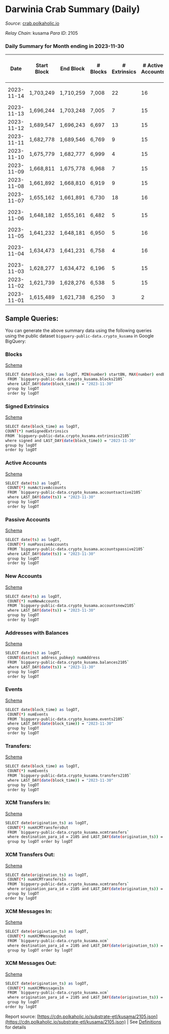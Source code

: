 # Darwinia Crab Summary (Daily)

_Source_: [crab.polkaholic.io](https://crab.polkaholic.io)

*Relay Chain*: kusama
*Para ID*: 2105



### Daily Summary for Month ending in 2023-11-30


| Date    | Start Block | End Block | # Blocks | # Extrinsics | # Active Accounts | # Passive Accounts | # New Accounts | # Addresses | # Events  | # Transfers ($USD) | # XCM Transfers In ($USD) | # XCM Transfers Out ($USD) | # XCM In | # XCM Out | Issues |
|---------|-------------|-----------|----------|--------------|-------------------|--------------------|----------------|-------------|-----------|--------------------|---------------------------|----------------------------|----------|-----------|--------|
| 2023-11-14 | 1,703,249 | 1,710,259 | 7,008 | 22 | 16 | 40 | 1 | 5,494 | 19,019 | 318 ($298.87) |   |   |  | 1 | 3 missing (0.04%) |
| 2023-11-13 | 1,696,244 | 1,703,248 | 7,005 | 7 | 15 | 26 | 1 | 5,493 | 18,667 | 259 ($35.00) |   |   |  |  |  |
| 2023-11-12 | 1,689,547 | 1,696,243 | 6,697 | 13 | 15 | 28 |  | 5,492 | 18,550 | 290 ($56.85) |   |   |  |  |  |
| 2023-11-11 | 1,682,778 | 1,689,546 | 6,769 | 9 | 15 | 22 |  | 5,492 | 18,514 | 266 ($66.70) |   |   |  |  |  |
| 2023-11-10 | 1,675,779 | 1,682,777 | 6,999 | 4 | 15 | 12 |  | 5,492 | 18,527 | 245 ($0.80) |   |   |  |  |  |
| 2023-11-09 | 1,668,811 | 1,675,778 | 6,968 | 7 | 15 | 24 |  | 5,492 | 18,506 | 251 ($0.81) |   |   |  |  |  |
| 2023-11-08 | 1,661,892 | 1,668,810 | 6,919 | 9 | 15 | 34 | 4 | 5,492 | 18,648 | 304 ($7.13) |   |   |  |  |  |
| 2023-11-07 | 1,655,162 | 1,661,891 | 6,730 | 18 | 16 | 32 | 1 | 5,488 | 19,226 | 297 ($141.65) |   |   |  |  |  |
| 2023-11-06 | 1,648,182 | 1,655,161 | 6,482 | 5 | 15 | 30 | 3 | 5,487 | 17,964 | 248 ($56.24) |   |   |  |  | 498 missing (7.14%) |
| 2023-11-05 | 1,641,232 | 1,648,181 | 6,950 | 5 | 16 | 39 |  | 5,484 | 18,297 | 260 ($104.59) |   |   |  |  |  |
| 2023-11-04 | 1,634,473 | 1,641,231 | 6,758 | 4 | 16 | 15 |  | 5,484 | 18,253 | 375 ($1.01) |   |   |  |  | 1 missing (0.01%) |
| 2023-11-03 | 1,628,277 | 1,634,472 | 6,196 | 5 | 15 | 20 | 1 | 5,484 | 17,425 | 275 ($3.50) |   |   |  |  |  |
| 2023-11-02 | 1,621,739 | 1,628,276 | 6,538 | 5 | 15 | 24 | 4 | 5,483 | 15,312 | 36 ($21.22) |   |   |  |  |  |
| 2023-11-01 | 1,615,489 | 1,621,738 | 6,250 | 3 | 2 | 18 | 2 | 5,479 | 14,614 | 54 ($5.06) |   |   |  |  |  |

## Sample Queries:
You can generate the above summary data using the following queries using the public dataset `bigquery-public-data.crypto_kusama` in Google BigQuery:


### Blocks 

[Schema](https://github.com/colorfulnotion/substrate-etl/blob/main/schema/blocks.json)

```bash
SELECT date(block_time) as logDT, MIN(number) startBN, MAX(number) endBN, COUNT(*) numBlocks 
 FROM `bigquery-public-data.crypto_kusama.blocks2105`  
 where LAST_DAY(date(block_time)) = "2023-11-30" 
 group by logDT 
 order by logDT
```

### Signed Extrinsics 

[Schema](https://github.com/colorfulnotion/substrate-etl/blob/main/schema/extrinsics.json)

```bash
SELECT date(block_time) as logDT, 
COUNT(*) numSignedExtrinsics 
FROM `bigquery-public-data.crypto_kusama.extrinsics2105`  
where signed and LAST_DAY(date(block_time)) = "2023-11-30" 
group by logDT 
order by logDT
```

### Active Accounts 

[Schema](https://github.com/colorfulnotion/substrate-etl/blob/main/schema/accountsactive.json)

```bash
SELECT date(ts) as logDT, 
 COUNT(*) numActiveAccounts 
 FROM `bigquery-public-data.crypto_kusama.accountsactive2105` 
 where LAST_DAY(date(ts)) = "2023-11-30" 
 group by logDT 
 order by logDT
```

### Passive Accounts 

[Schema](https://github.com/colorfulnotion/substrate-etl/blob/main/schema/accountspassive.json)

```bash
SELECT date(ts) as logDT, 
 COUNT(*) numPassiveAccounts 
 FROM `bigquery-public-data.crypto_kusama.accountspassive2105` 
 where LAST_DAY(date(ts)) = "2023-11-30" 
 group by logDT 
 order by logDT
```

### New Accounts 

[Schema](https://github.com/colorfulnotion/substrate-etl/blob/main/schema/accountsnew.json)

```bash
SELECT date(ts) as logDT, 
 COUNT(*) numNewAccounts 
 FROM `bigquery-public-data.crypto_kusama.accountsnew2105` 
 where LAST_DAY(date(ts)) = "2023-11-30" 
 group by logDT
 order by logDT
```

### Addresses with Balances 

[Schema](https://github.com/colorfulnotion/substrate-etl/blob/main/schema/balances.json)

```bash
SELECT date(ts) as logDT,
 COUNT(distinct address_pubkey) numAddress 
 FROM `bigquery-public-data.crypto_kusama.balances2105` 
 where LAST_DAY(date(ts)) = "2023-11-30" 
 group by logDT 
 order by logDT
```

### Events 

[Schema](https://github.com/colorfulnotion/substrate-etl/blob/main/schema/events.json)

```bash
SELECT date(block_time) as logDT, 
 COUNT(*) numEvents 
 FROM `bigquery-public-data.crypto_kusama.events2105` 
 where LAST_DAY(date(block_time)) = "2023-11-30" 
 group by logDT 
 order by logDT
```

### Transfers:

[Schema](https://github.com/colorfulnotion/substrate-etl/blob/main/schema/transfers.json)

```bash
SELECT date(block_time) as logDT, 
 COUNT(*) numEvents 
 FROM `bigquery-public-data.crypto_kusama.transfers2105` 
 where LAST_DAY(date(block_time)) = "2023-11-30" 
 group by logDT 
 order by logDT
```

### XCM Transfers In: 

[Schema](https://github.com/colorfulnotion/substrate-etl/blob/main/schema/xcmtransfers.json)

```bash
SELECT date(origination_ts) as logDT, 
 COUNT(*) numXCMTransfersOut 
 FROM `bigquery-public-data.crypto_kusama.xcmtransfers` 
 where destination_para_id = 2105 and LAST_DAY(date(origination_ts)) = "2023-11-30" 
 group by logDT order by logDT
```

### XCM Transfers Out: 

[Schema](https://github.com/colorfulnotion/substrate-etl/blob/main/schema/xcmtransfers.json)

```bash
SELECT date(origination_ts) as logDT, 
 COUNT(*) numXCMTransfersIn 
 FROM `bigquery-public-data.crypto_kusama.xcmtransfers` 
 where origination_para_id = 2105 and LAST_DAY(date(origination_ts)) = "2023-11-30" 
 group by logDT 
order by logDT
```

### XCM Messages In: 

[Schema](https://github.com/colorfulnotion/substrate-etl/blob/main/schema/xcm.json)

```bash
SELECT date(origination_ts) as logDT, 
 COUNT(*) numXCMMessagesOut 
 FROM `bigquery-public-data.crypto_kusama.xcm` 
 where destination_para_id = 2105 and LAST_DAY(date(origination_ts)) = "2023-11-30" 
 group by logDT order by logDT
```

### XCM Messages Out: 

[Schema](https://github.com/colorfulnotion/substrate-etl/blob/main/schema/xcm.json)

```bash
SELECT date(origination_ts) as logDT, 
 COUNT(*) numXCMMessagesIn 
 FROM `bigquery-public-data.crypto_kusama.xcm` 
 where origination_para_id = 2105 and LAST_DAY(date(origination_ts)) = "2023-11-30" 
 group by logDT 
order by logDT
```


Report source: [https://cdn.polkaholic.io/substrate-etl/kusama/2105.json](https://cdn.polkaholic.io/substrate-etl/kusama/2105.json) | See [Definitions](/DEFINITIONS.md) for details
